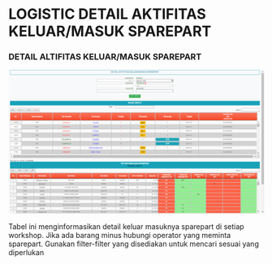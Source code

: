 # LOGISTIC DETAIL AKTIFITAS KELUAR/MASUK SPAREPART

### DETAIL ALTIFITAS KELUAR/MASUK SPAREPART

![](<../../.gitbook/assets/Screenshot (32).png>)

Tabel ini menginformasikan detail keluar masuknya sparepart di setiap workshop. Jika ada barang minus hubungi operator yang meminta sparepart. Gunakan filter-filter yang disediakan untuk mencari sesuai yang diperlukan
